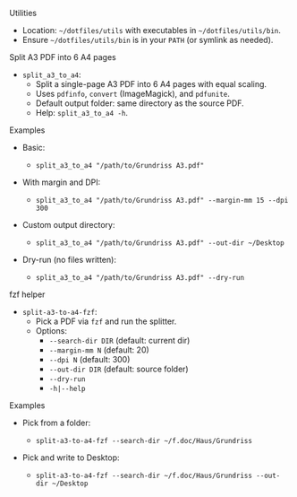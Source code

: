 Utilities

- Location: `~/dotfiles/utils` with executables in `~/dotfiles/utils/bin`.
- Ensure `~/dotfiles/utils/bin` is in your `PATH` (or symlink as needed).

Split A3 PDF into 6 A4 pages

- `split_a3_to_a4`:
  - Split a single-page A3 PDF into 6 A4 pages with equal scaling.
  - Uses `pdfinfo`, `convert` (ImageMagick), and `pdfunite`.
  - Default output folder: same directory as the source PDF.
  - Help: `split_a3_to_a4 -h`.

Examples

- Basic:
  - `split_a3_to_a4 "/path/to/Grundriss A3.pdf"`

- With margin and DPI:
  - `split_a3_to_a4 "/path/to/Grundriss A3.pdf" --margin-mm 15 --dpi 300`

- Custom output directory:
  - `split_a3_to_a4 "/path/to/Grundriss A3.pdf" --out-dir ~/Desktop`

- Dry-run (no files written):
  - `split_a3_to_a4 "/path/to/Grundriss A3.pdf" --dry-run`

fzf helper

- `split-a3-to-a4-fzf`:
  - Pick a PDF via `fzf` and run the splitter.
  - Options:
    - `--search-dir DIR` (default: current dir)
    - `--margin-mm N` (default: 20)
    - `--dpi N` (default: 300)
    - `--out-dir DIR` (default: source folder)
    - `--dry-run`
    - `-h|--help`

Examples

- Pick from a folder:
  - `split-a3-to-a4-fzf --search-dir ~/f.doc/Haus/Grundriss`

- Pick and write to Desktop:
  - `split-a3-to-a4-fzf --search-dir ~/f.doc/Haus/Grundriss --out-dir ~/Desktop`

